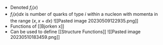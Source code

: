  - Denoted $f_i(x)$
 - $f_i(x)dx$ is number of quarks of type $i$ within a nucleon with momenta in the range $(x,x+dx)$
![[Pasted image 20230509122935.png]]
 - Functions of [[Bjorken x]]
 - Can be used to define [[Structure Functions]]
![[Pasted image 20230510183459.png]]